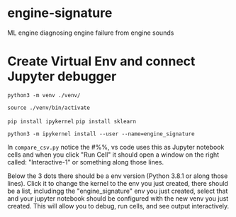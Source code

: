 # engine-signature
ML engine diagnosing engine failure from engine sounds


# Create Virtual Env and connect Jupyter debugger
`python3 -m venv ./venv/`

`source ./venv/bin/activate`

`pip install ipykernel`
`pip install sklearn`

`python3 -m ipykernel install --user --name=engine_signature`

In `compare_csv.py` notice the #%%, vs code uses this as Jupyter notebook cells and when you click "Run Cell" it should open a window on the right called: "Interactive-1" or something along those lines.

Below the 3 dots there should be a env version (Python 3.8.1 or along those lines). Click it to change the kernel to the env you just created, there should be a list, includingg the "engine_signature" env you just created, select that and your jupyter notebook should be configured with the new venv you just created. This will allow you to debug, run cells, and see output interactively.


